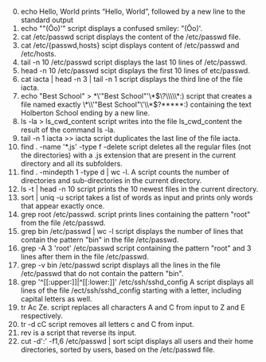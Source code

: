 0. echo Hello, World prints “Hello, World”, followed by a new line to the standard output
1. echo "\"(Ôo)'"  script displays a confused smiley: "(Ôo)'.
2. cat /etc/passwd  script displays the content of the /etc/passwd file.
3. cat /etc/{passwd,hosts} scipt displays content of /etc/passwd and /etc/hosts.
4. tail -n 10 /etc/passwd script displays the last 10 lines of /etc/passwd.
5. head -n 10 /etc/passwd scipt displays the first 10 lines of etc/passwd.
6. cat iacta | head -n 3 | tail -n 1 script displays the third line of the file iacta.
7. echo "Best School" > \*\\\'\"Best School\"\'\\\*$\?\\\\\*:)   script that creates a file named exactly \*\\'"Best School"\'\\*$\?\*\*\*\*\*:) containing the text Holberton School ending by a new line.
8. ls -la > ls_cwd_content script writes into the file ls_cwd_content the result of the command ls -la. 
9. tail -n 1 iacta >> iacta script duplicates the last line of the file iacta.
10. find . -name '*.js' -type f -delete script deletes all the regular files (not the directories) with a .js extension that are present in the current directory and all its subfolders.
11. find . -mindepth 1 -type d | wc -l. A script counts the number of directories and sub-directories in the current directory.
12. ls -t | head -n 10 script  prints the 10 newest files in the current directory.
13. sort | uniq -u script takes a list of words as input and prints only words that appear exactly once.
14. grep root /etc/passwd. script prints lines containing the pattern "root" from the file /etc/passwd.
15. grep bin /etc/passwd | wc -l script displays the number of lines that contain the pattern "bin" in the file /etc/passwd.
16. grep -A 3 'root' /etc/passwd script containing the pattern "root" and 3 lines after them in the file /etc/passwd.
17. grep -v bin /etc/passwd script displays all the lines in the file /etc/passwd that do not contain the pattern "bin".
18. grep '^[[:upper:]]\|^[[:lower:]]' /etc/ssh/sshd_config A script displays all lines of the file /ect/ssh/sshd_config starting with a letter, including capital letters as well.
19. tr Ac Ze. script replaces all characters A and C from input to Z and E respectively.
20. tr -d cC script removes all letters c and C from input.
21. rev is a script that reverse its input.
22. cut -d':' -f1,6  /etc/passwd | sort scipt  displays all users and their home directories, sorted by users, based on the /etc/passwd file. 
